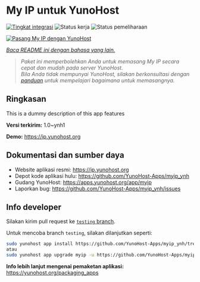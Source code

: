 <!--
N.B.: README ini dibuat secara otomatis oleh <https://github.com/YunoHost/apps/tree/master/tools/readme_generator>
Ini TIDAK boleh diedit dengan tangan.
-->

# My IP untuk YunoHost

[![Tingkat integrasi](https://dash.yunohost.org/integration/myip.svg)](https://ci-apps.yunohost.org/ci/apps/myip/) ![Status kerja](https://ci-apps.yunohost.org/ci/badges/myip.status.svg) ![Status pemeliharaan](https://ci-apps.yunohost.org/ci/badges/myip.maintain.svg)

[![Pasang My IP dengan YunoHost](https://install-app.yunohost.org/install-with-yunohost.svg)](https://install-app.yunohost.org/?app=myip)

*[Baca README ini dengan bahasa yang lain.](./ALL_README.md)*

> *Paket ini memperbolehkan Anda untuk memasang My IP secara cepat dan mudah pada server YunoHost.*  
> *Bila Anda tidak mempunyai YunoHost, silakan berkonsultasi dengan [panduan](https://yunohost.org/install) untuk mempelajari bagaimana untuk memasangnya.*

## Ringkasan

This is a dummy description of this app features

**Versi terkirim:** 1.0~ynh1

**Demo:** <https://ip.yunohost.org>
## Dokumentasi dan sumber daya

- Website aplikasi resmi: <https://ip.yunohost.org>
- Depot kode aplikasi hulu: <https://github.com/YunoHost-Apps/myip_ynh>
- Gudang YunoHost: <https://apps.yunohost.org/app/myip>
- Laporkan bug: <https://github.com/YunoHost-Apps/myip_ynh/issues>

## Info developer

Silakan kirim pull request ke [`testing` branch](https://github.com/YunoHost-Apps/myip_ynh/tree/testing).

Untuk mencoba branch `testing`, silakan dilanjutkan seperti:

```bash
sudo yunohost app install https://github.com/YunoHost-Apps/myip_ynh/tree/testing --debug
atau
sudo yunohost app upgrade myip -u https://github.com/YunoHost-Apps/myip_ynh/tree/testing --debug
```

**Info lebih lanjut mengenai pemaketan aplikasi:** <https://yunohost.org/packaging_apps>
